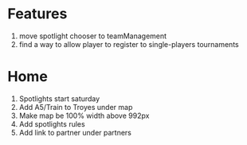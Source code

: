 # Features

1. move spotlight chooser to teamManagement
2. find a way to allow player to register to single-players tournaments

# Home

1. Spotlights start saturday
2. Add A5/Train to Troyes under map
3. Make map be 100% width above 992px
4. Add spotlights rules
5. Add link to partner under partners
